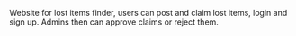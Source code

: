 Website for lost items finder, users can post and claim lost items, login and sign up. Admins then can approve claims or reject them.
